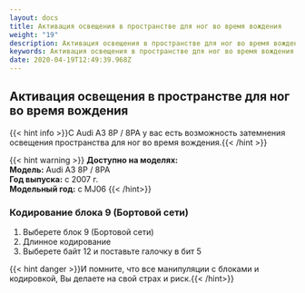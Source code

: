 ```yaml
---
layout: docs
title: Активация освещения в пространстве для ног во время вождения
weight: "19"
description: Активация освещения в пространстве для ног во время вождения
keywords: Активация освещения в пространстве для ног во время вождения
date: 2020-04-19T12:49:39.968Z
---
```

## Активация освещения в пространстве для ног во время вождения

{{< hint info >}}С Audi A3 8P / 8PA у вас есть возможность затемнения освещения пространства для ног во время вождения.{{< /hint >}}

{{< hint warning >}}
**Доступно на моделях:**\
**Модель:** Audi A3 8P / 8PA\
**Год выпуска:** с 2007 г.\
**Модельный год:** с MJ06
{{< /hint>}}

### **Кодирование блока 9 (Бортовой сети)**

1. Выберете блок 9 (Бортовой сети)
2. Длинное кодирование
3. Выберете байт 12 и поставьте галочку в бит 5

{{< hint danger >}}И помните, что все манипуляции с блоками и кодировкой, Вы делаете на свой страх и риск.{{< /hint>}}